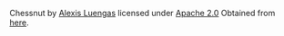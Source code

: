 Chessnut by [Alexis Luengas](https://github.com/LexLuengas) licensed under [Apache 2.0](https://github.com/LexLuengas/chessnut-pieces/blob/master/LICENSE.txt)
Obtained from [here](https://github.com/ornicar/lila/tree/master/public/piece).
